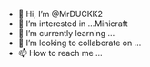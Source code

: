 - 👋 Hi, I’m @MrDUCKK2
- 👀 I’m interested in ...Minicraft
- 🌱 I’m currently learning ...
- 💞️ I’m looking to collaborate on ...
- 📫 How to reach me ...

<!---
MrDUCKK2/MrDUCKK2 is a ✨ special ✨ repository because its `README.md` (this file) appears on your GitHub profile.
You can click the Preview link to take a look at your changes.
--->
